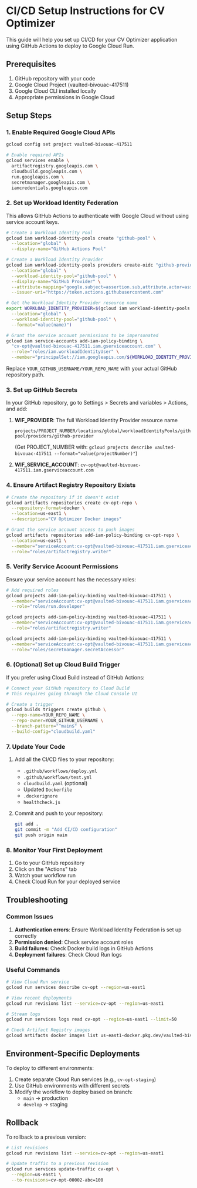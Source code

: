 # CI/CD Setup Instructions for CV Optimizer

This guide will help you set up CI/CD for your CV Optimizer application using GitHub Actions to deploy to Google Cloud Run.

## Prerequisites

1. GitHub repository with your code
2. Google Cloud Project (vaulted-bivouac-417511)
3. Google Cloud CLI installed locally
4. Appropriate permissions in Google Cloud

## Setup Steps

### 1. Enable Required Google Cloud APIs

```bash
gcloud config set project vaulted-bivouac-417511

# Enable required APIs
gcloud services enable \
  artifactregistry.googleapis.com \
  cloudbuild.googleapis.com \
  run.googleapis.com \
  secretmanager.googleapis.com \
  iamcredentials.googleapis.com
```

### 2. Set up Workload Identity Federation

This allows GitHub Actions to authenticate with Google Cloud without using service account keys.

```bash
# Create a Workload Identity Pool
gcloud iam workload-identity-pools create "github-pool" \
  --location="global" \
  --display-name="GitHub Actions Pool"

# Create a Workload Identity Provider
gcloud iam workload-identity-pools providers create-oidc "github-provider" \
  --location="global" \
  --workload-identity-pool="github-pool" \
  --display-name="GitHub Provider" \
  --attribute-mapping="google.subject=assertion.sub,attribute.actor=assertion.actor,attribute.repository=assertion.repository" \
  --issuer-uri="https://token.actions.githubusercontent.com"

# Get the Workload Identity Provider resource name
export WORKLOAD_IDENTITY_PROVIDER=$(gcloud iam workload-identity-pools providers describe "github-provider" \
  --location="global" \
  --workload-identity-pool="github-pool" \
  --format="value(name)")

# Grant the service account permissions to be impersonated
gcloud iam service-accounts add-iam-policy-binding \
  "cv-opt@vaulted-bivouac-417511.iam.gserviceaccount.com" \
  --role="roles/iam.workloadIdentityUser" \
  --member="principalSet://iam.googleapis.com/${WORKLOAD_IDENTITY_PROVIDER}/attribute.repository/YOUR_GITHUB_USERNAME/YOUR_REPO_NAME"
```

Replace `YOUR_GITHUB_USERNAME/YOUR_REPO_NAME` with your actual GitHub repository path.

### 3. Set up GitHub Secrets

In your GitHub repository, go to Settings > Secrets and variables > Actions, and add:

1. **WIF_PROVIDER**: The full Workload Identity Provider resource name
   ```
   projects/PROJECT_NUMBER/locations/global/workloadIdentityPools/github-pool/providers/github-provider
   ```
   (Get PROJECT_NUMBER with: `gcloud projects describe vaulted-bivouac-417511 --format="value(projectNumber)"`)

2. **WIF_SERVICE_ACCOUNT**: `cv-opt@vaulted-bivouac-417511.iam.gserviceaccount.com`

### 4. Ensure Artifact Registry Repository Exists

```bash
# Create the repository if it doesn't exist
gcloud artifacts repositories create cv-opt-repo \
  --repository-format=docker \
  --location=us-east1 \
  --description="CV Optimizer Docker images"

# Grant the service account access to push images
gcloud artifacts repositories add-iam-policy-binding cv-opt-repo \
  --location=us-east1 \
  --member="serviceAccount:cv-opt@vaulted-bivouac-417511.iam.gserviceaccount.com" \
  --role="roles/artifactregistry.writer"
```

### 5. Verify Service Account Permissions

Ensure your service account has the necessary roles:

```bash
# Add required roles
gcloud projects add-iam-policy-binding vaulted-bivouac-417511 \
  --member="serviceAccount:cv-opt@vaulted-bivouac-417511.iam.gserviceaccount.com" \
  --role="roles/run.developer"

gcloud projects add-iam-policy-binding vaulted-bivouac-417511 \
  --member="serviceAccount:cv-opt@vaulted-bivouac-417511.iam.gserviceaccount.com" \
  --role="roles/artifactregistry.writer"

gcloud projects add-iam-policy-binding vaulted-bivouac-417511 \
  --member="serviceAccount:cv-opt@vaulted-bivouac-417511.iam.gserviceaccount.com" \
  --role="roles/secretmanager.secretAccessor"
```

### 6. (Optional) Set up Cloud Build Trigger

If you prefer using Cloud Build instead of GitHub Actions:

```bash
# Connect your GitHub repository to Cloud Build
# This requires going through the Cloud Console UI

# Create a trigger
gcloud builds triggers create github \
  --repo-name=YOUR_REPO_NAME \
  --repo-owner=YOUR_GITHUB_USERNAME \
  --branch-pattern="^main$" \
  --build-config="cloudbuild.yaml"
```

### 7. Update Your Code

1. Add all the CI/CD files to your repository:
   - `.github/workflows/deploy.yml`
   - `.github/workflows/test.yml`
   - `cloudbuild.yaml` (optional)
   - Updated `Dockerfile`
   - `.dockerignore`
   - `healthcheck.js`

2. Commit and push to your repository:
   ```bash
   git add .
   git commit -m "Add CI/CD configuration"
   git push origin main
   ```

### 8. Monitor Your First Deployment

1. Go to your GitHub repository
2. Click on the "Actions" tab
3. Watch your workflow run
4. Check Cloud Run for your deployed service

## Troubleshooting

### Common Issues

1. **Authentication errors**: Ensure Workload Identity Federation is set up correctly
2. **Permission denied**: Check service account roles
3. **Build failures**: Check Docker build logs in GitHub Actions
4. **Deployment failures**: Check Cloud Run logs

### Useful Commands

```bash
# View Cloud Run service
gcloud run services describe cv-opt --region=us-east1

# View recent deployments
gcloud run revisions list --service=cv-opt --region=us-east1

# Stream logs
gcloud run services logs read cv-opt --region=us-east1 --limit=50

# Check Artifact Registry images
gcloud artifacts docker images list us-east1-docker.pkg.dev/vaulted-bivouac-417511/cv-opt-repo
```

## Environment-Specific Deployments

To deploy to different environments:

1. Create separate Cloud Run services (e.g., `cv-opt-staging`)
2. Use GitHub environments with different secrets
3. Modify the workflow to deploy based on branch:
   - `main` → production
   - `develop` → staging

## Rollback

To rollback to a previous version:

```bash
# List revisions
gcloud run revisions list --service=cv-opt --region=us-east1

# Update traffic to a previous revision
gcloud run services update-traffic cv-opt \
  --region=us-east1 \
  --to-revisions=cv-opt-00002-abc=100
```
